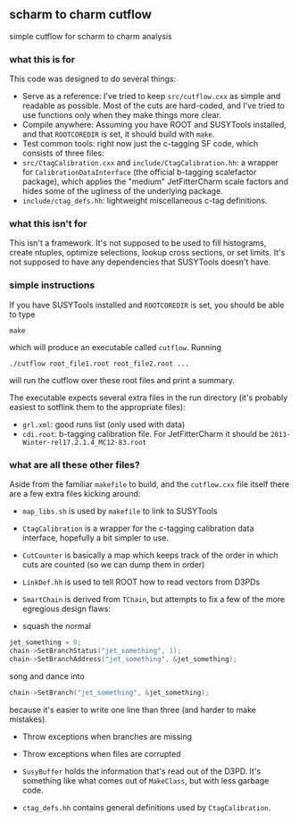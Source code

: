 ## scharm to charm cutflow

simple cutflow for scharm to charm analysis

### what this is for
 
This code was designed to do several things: 
 - Serve as a reference: I've tried to keep `src/cutflow.cxx` as simple and readable as possible. Most of the cuts are hard-coded, and I've tried to use functions only when they make things more clear. 
 - Compile anywhere: Assuming you have ROOT and SUSYTools installed, and that `ROOTCOREDIR` is set, it should build with `make`. 
 - Test common tools: right now just the c-tagging SF code, which consists of three files: 
  - `src/CtagCalibration.cxx` and `include/CtagCalibration.hh`: a wrapper for `CalibrationDataInterface` (the official b-tagging scalefactor package), which applies the "medium" JetFitterCharm scale factors and hides some of the ugliness of the underlying package. 
  - `include/ctag_defs.hh`: lightweight miscellaneous c-tag definitions. 
 
### what this isn't for 
 
 This isn't a framework. It's not supposed to be used to fill histograms, create ntuples, optimize selections, lookup cross sections, or set limits. It's not supposed to have any dependencies that SUSYTools doesn't have. 

### simple instructions

If you have SUSYTools installed and `ROOTCOREDIR` is set, you should be able to type 

    make 

which will produce an executable called `cutflow`. Running 

    ./cutflow root_file1.root root_file2.root ...

will run the cutflow over these root files and print a summary. 

The executable expects several extra files in the run directory (it's probably easiest to sotflink them to the appropriate files): 

 - `grl.xml`: good runs list (only used with data)
 - `cdi.root`: b-tagging calibration file. For JetFitterCharm it should be `2013-Winter-rel17.2.1.4_MC12-83.root`

### what are all these other files?

Aside from the familiar `makefile` to build, and the `cutflow.cxx` file itself there are a few extra files kicking around: 
- `map_libs.sh` is used by `makefile` to link to SUSYTools
- `CtagCalibration` is a wrapper for the c-tagging calibration data interface, hopefully a bit simpler to use. 
- `CutCounter` is basically a map which keeps track of the order in which cuts are counted (so we can dump them in order)
- `LinkDef.hh` is used to tell ROOT how to read vectors from D3PDs
- `SmartChain` is derived from `TChain`, but attempts to fix a few of the more egregious design flaws: 

 - squash the normal 
```cxx
jet_something = 0; 
chain->SetBranchStatus("jet_something", 1); 
chain->SetBranchAddress("jet_something", &jet_something); 
```
song and dance into 
```cxx
chain->SetBranch("jet_something", &jet_something); 
```
because it's easier to write one line than three (and harder to make mistakes). 
 - Throw exceptions when branches are missing
 - Throw exceptions when files are corrupted

- `SusyBuffer` holds the information that's read out of the D3PD. It's something like what comes out of `MakeClass`, but with less garbage code. 
- `ctag_defs.hh` contains general definitions used by `CtagCalibration`. 
